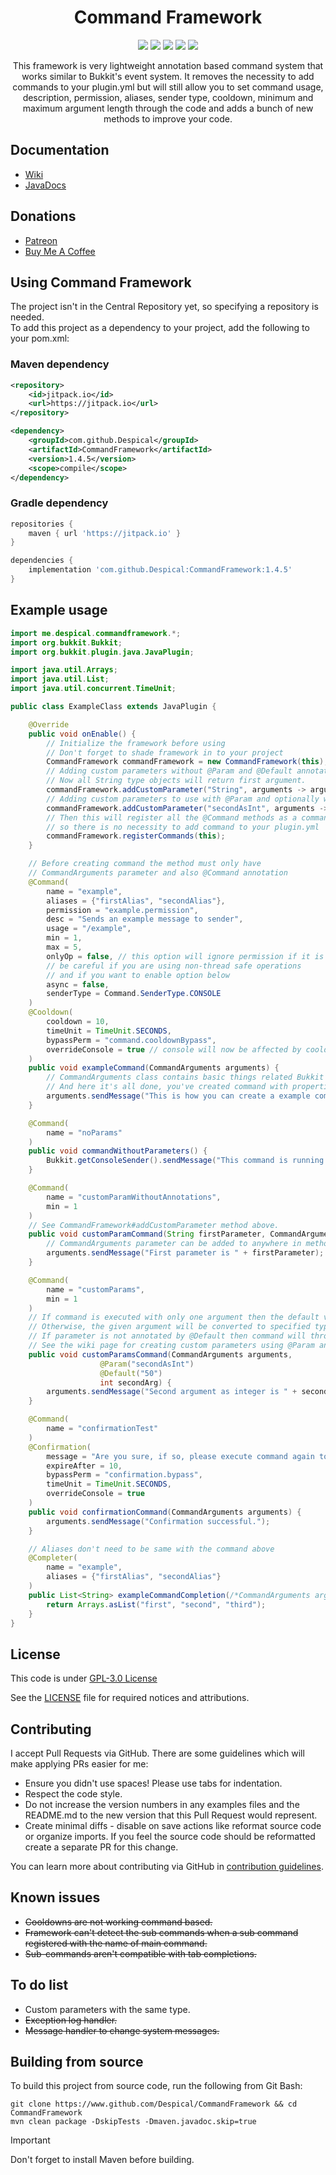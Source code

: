 <h1 align="center">Command Framework</h1>

<div align="center">

[![](https://github.com/Despical/CommandFramework/actions/workflows/build-commandframework.yml/badge.svg)](https://github.com/Despical/CommandFramework/actions/workflows/build-commandframework.yml)
[![](https://jitpack.io/v/Despical/CommandFramework.svg)](https://jitpack.io/#Despical/CommandFramework)
[![](https://img.shields.io/badge/JavaDocs-latest-lime.svg)](https://javadoc.jitpack.io/com/github/Despical/CommandFramework/latest/javadoc/index.html)
[![](https://img.shields.io/badge/Patreon-Support-lime.svg?logo=Patreon)](https://www.patreon.com/despical)
[![](https://img.shields.io/badge/BuyMeACoffee-Support-lime.svg?logo=BuyMeACoffee)](https://www.buymeacoffee.com/despical)

This framework is very lightweight annotation based command system that works similar to Bukkit's event system. It removes the necessity to
add commands to your plugin.yml but will still allow you to set command usage, description, permission, aliases, sender type, cooldown, minimum
and maximum argument length through the code and adds a bunch of new methods to improve your code.

</div>

## Documentation
- [Wiki](https://github.com/Despical/CommandFramework/wiki)
- [JavaDocs](https://javadoc.jitpack.io/com/github/Despical/CommandFramework/latest/javadoc/index.html)

## Donations
- [Patreon](https://www.patreon.com/despical)
- [Buy Me A Coffee](https://www.buymeacoffee.com/despical)

## Using Command Framework
The project isn't in the Central Repository yet, so specifying a repository is needed.<br>
To add this project as a dependency to your project, add the following to your pom.xml:

### Maven dependency

```xml
<repository>
    <id>jitpack.io</id>
    <url>https://jitpack.io</url>
</repository>
```
```xml
<dependency>
    <groupId>com.github.Despical</groupId>
    <artifactId>CommandFramework</artifactId>
    <version>1.4.5</version>
    <scope>compile</scope>
</dependency>
```

### Gradle dependency
```gradle
repositories {
    maven { url 'https://jitpack.io' }
}
```
```gradle
dependencies {
    implementation 'com.github.Despical:CommandFramework:1.4.5'
}
```

## Example usage

```java
import me.despical.commandframework.*;
import org.bukkit.Bukkit;
import org.bukkit.plugin.java.JavaPlugin;

import java.util.Arrays;
import java.util.List;
import java.util.concurrent.TimeUnit;

public class ExampleClass extends JavaPlugin {

	@Override
	public void onEnable() {
		// Initialize the framework before using
		// Don't forget to shade framework in to your project
		CommandFramework commandFramework = new CommandFramework(this);
		// Adding custom parameters without @Param and @Default annotations.
		// Now all String type objects will return first argument.
		commandFramework.addCustomParameter("String", arguments -> arguments.getArgument(0));
		// Adding custom parameters to use with @Param and optionally with @Default annotations.
		commandFramework.addCustomParameter("secondAsInt", arguments -> arguments.getLength() > 1 ? arguments.getArgumentAsInt(1) : null);
		// Then this will register all the @Command methods as a command
		// so there is no necessity to add command to your plugin.yml
		commandFramework.registerCommands(this);
	}

	// Before creating command the method must only have
	// CommandArguments parameter and also @Command annotation
	@Command(
		name = "example",
		aliases = {"firstAlias", "secondAlias"},
		permission = "example.permission",
		desc = "Sends an example message to sender",
		usage = "/example",
		min = 1,
		max = 5,
		onlyOp = false, // this option will ignore permission if it is set
		// be careful if you are using non-thread safe operations
		// and if you want to enable option below
		async = false,
		senderType = Command.SenderType.CONSOLE
	)
	@Cooldown(
		cooldown = 10,
		timeUnit = TimeUnit.SECONDS,
		bypassPerm = "command.cooldownBypass",
		overrideConsole = true // console will now be affected by cooldown
	)
	public void exampleCommand(CommandArguments arguments) {
		// CommandArguments class contains basic things related Bukkit commands
		// And here it's all done, you've created command with properties above!
		arguments.sendMessage("This is how you can create a example command using framework.");
	}

	@Command(
		name = "noParams"
	)
	public void commandWithoutParameters() {
		Bukkit.getConsoleSender().sendMessage("This command is running without any parameters.");
	}

	@Command(
		name = "customParamWithoutAnnotations",
		min = 1
	)
	// See CommandFramework#addCustomParameter method above.
	public void customParamCommand(String firstParameter, CommandArguments arguments) {
		// CommandArguments parameter can be added to anywhere in method as a parameter.
		arguments.sendMessage("First parameter is " + firstParameter);
	}

	@Command(
		name = "customParams",
		min = 1
	)
	// If command is executed with only one argument then the default value will be accepted.
	// Otherwise, the given argument will be converted to specified type, in this case an int.
	// If parameter is not annotated by @Default then command will throw an exception on execution.
	// See the wiki page for creating custom parameters using @Param and @Default annotations.
	public void customParamsCommand(CommandArguments arguments,
					@Param("secondAsInt")
					@Default("50")
					int secondArg) {
		arguments.sendMessage("Second argument as integer is " + secondArg);
	}

	@Command(
		name = "confirmationTest"
	)
	@Confirmation(
		message = "Are you sure, if so, please execute command again to confirm.",
		expireAfter = 10,
		bypassPerm = "confirmation.bypass",
		timeUnit = TimeUnit.SECONDS,
		overrideConsole = true
	)
	public void confirmationCommand(CommandArguments arguments) {
		arguments.sendMessage("Confirmation successful.");
	}

	// Aliases don't need to be same with the command above
	@Completer(
		name = "example",
		aliases = {"firstAlias", "secondAlias"}
	)
	public List<String> exampleCommandCompletion(/*CommandArguments arguments*/ /*no need to use in this case which is also supported*/) {
		return Arrays.asList("first", "second", "third");
	}
}
```

## License
This code is under [GPL-3.0 License](http://www.gnu.org/licenses/gpl-3.0.html)

See the [LICENSE](https://github.com/Despical/CommandFramework/blob/main/LICENSE) file for required notices and attributions.

## Contributing

I accept Pull Requests via GitHub. There are some guidelines which will make applying PRs easier for me:
+ Ensure you didn't use spaces! Please use tabs for indentation.
+ Respect the code style.
+ Do not increase the version numbers in any examples files and the README.md to the new version that this Pull Request would represent.
+ Create minimal diffs - disable on save actions like reformat source code or organize imports. If you feel the source code should be reformatted create a separate PR for this change.

You can learn more about contributing via GitHub in [contribution guidelines](../CONTRIBUTING.md).

## Known issues
* ~~Cooldowns are not working command based.~~
* ~~Framework can't detect the sub commands when a sub command registered with the name of main command.~~
* ~~Sub-commands aren't compatible with tab completions.~~

## To do list
* Custom parameters with the same type.
* ~~Exception log handler.~~
* ~~Message handler to change system messages.~~

## Building from source
To build this project from source code, run the following from Git Bash:
```
git clone https://www.github.com/Despical/CommandFramework && cd CommandFramework
mvn clean package -DskipTests -Dmaven.javadoc.skip=true
```

> [!IMPORTANT]  
> Don't forget to install Maven before building.

